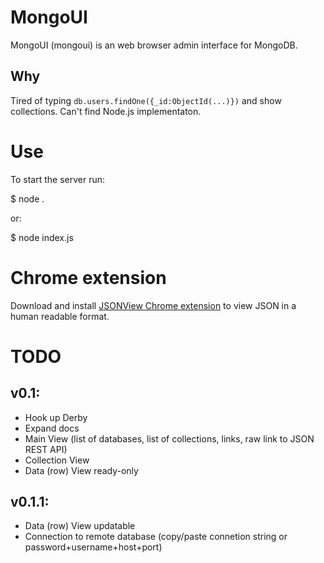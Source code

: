 # MongoUI

MongoUI (mongoui) is an web browser admin interface for MongoDB.

## Why

Tired of typing `db.users.findOne({_id:ObjectId(...)})` and show collections. Can't find Node.js implementaton.

# Use

To start the server run:

  $ node .

or:

  $ node index.js

# Chrome extension

Download and install [JSONView Chrome extension](https://chrome.google.com/webstore/detail/jsonview/chklaanhfefbnpoihckbnefhakgolnmc) to view JSON in a human readable format.

# TODO

## v0.1:

* Hook up Derby
* Expand docs
* Main View (list of databases, list of collections, links, raw link to JSON REST API)
* Collection View
* Data (row) View ready-only

## v0.1.1:

* Data (row) View updatable 
* Connection to remote database (copy/paste connetion string or password+username+host+port)

